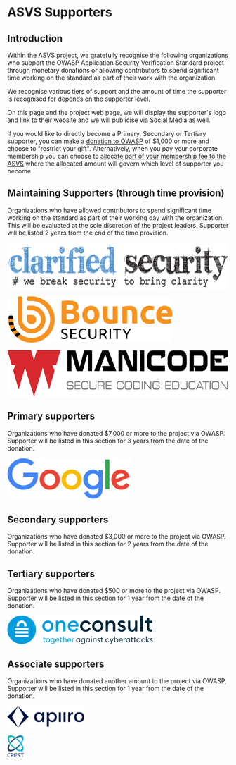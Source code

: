 # ASVS Supporters

## Introduction

Within the ASVS project, we gratefully recognise the following organizations who support the OWASP Application Security Verification Standard project through monetary donations or allowing contributors to spend significant time working on the standard as part of their work with the organization.

We recognise various tiers of support and the amount of time the supporter is recognised for depends on the supporter level.

On this page and the project web page, we will display the supporter's logo and link to their website and we will publicise via Social Media as well.

If you would like to directly become a Primary, Secondary or Tertiary supporter, you can make a [donation to OWASP](https://owasp.org/donate/) of $1,000 or more and choose to "restrict your gift". Alternatively, when you pay your corporate membership you can choose to [allocate part of your membership fee to the ASVS](https://owasp.org/supporters/benefits#corporate-sponsorship-of-participating-projects-or-chapters) where the allocated amount will govern which level of supporter you become.

## Maintaining Supporters (through time provision)

Organizations who have allowed contributors to spend significant time working on the standard as part of their working day with the organization. This will be evaluated at the sole discretion of the project leaders. Supporter will be listed 2 years from the end of the time provision.

[<img src="./images/clarifiedlogo.png" height=105>](https://www.clarifiedsecurity.com/)

[<img src="./images/bounce.svg" height=105>](https://www.bouncesecurity.com)

[<img src="./images/manicode.svg" height=105>](https://www.manicode.com)

## Primary supporters

Organizations who have donated $7,000 or more to the project via OWASP. Supporter will be listed in this section for 3 years from the date of the donation.
<!--95-->

[<img src="./images/googlelogo.png" height=95>](https://www.google.com/)

## Secondary supporters

Organizations who have donated $3,000 or more to the project via OWASP. Supporter will be listed in this section for 2 years from the date of the donation.
<!--80-->
## Tertiary supporters

Organizations who have donated $500 or more to the project via OWASP. Supporter will be listed in this section for 1 year from the date of the donation.

[<img src="./images/oneconsult.svg" height=65>](https://www.oneconsult.com)

## Associate supporters 

Organizations who have donated another amount to the project via OWASP. Supporter will be listed in this section for 1 year from the date of the donation.

[<img src="./images/apiiro.svg" height=50>](https://apiiro.com/)

[<img src="./images/crestlogo.png" height=50>](https://www.crest-approved.org/)
